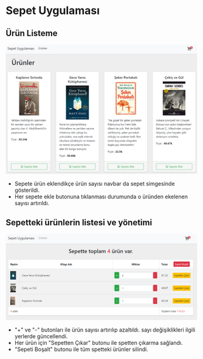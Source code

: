 # Sepet Uygulaması

## Ürün Listeme 
![book-list](book-list.png)
* Sepete ürün eklendikçe ürün sayısı navbar da sepet simgesinde gösterildi.
* Her sepete ekle butonuna tıklanması durumunda o üründen ekelenen sayısı artırıldı.

## Sepetteki ürünlerin listesi ve yönetimi 
![cart-list](cart-list.png)
* "+" ve "-" butonları ile ürün sayısı artırılıp azaltıldı.
    sayı değişiklikleri ilgili yerlerde güncellendi.
* Her ürün için "Sepetten Çıkar" butonu ile spetten çıkarma sağlandı.
* "Sepeti Boşalt" butonu ile tüm spetteki ürünler silindi.

